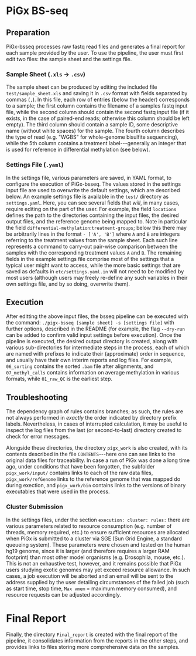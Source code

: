 

# PiGx BS-seq

## Preparation
PiGx-bsseq processes raw fastq read files and generates a final report for each sample provided by the user. To use the pipeline, the user must first edit two files: the sample sheet and the settings file. 

### Sample Sheet (`.xls` -> `.csv`)
The sample sheet can be produced by editing the included file `test/sample_sheet.xls` and saving it in `.csv` format with fields separated by commas (`,`). In this file, each row of entries (below the header) corresponds to a sample; the first column contains the filename of a samples fastq input file, while the second column should contain the second fastq input file (if it exists, in the case of paired-end reads; otherwise this column should be left empty). The third column should contain a sample ID, some descriptive name (without white spaces) for the sample. The fourth column describes the type of read (e.g. "WGBS" for whole-genome bisulfite sequencing), while the 5th column contains a treatment label---generally an integer that is used for reference in differential methylation (see below). 

### Settings File (`.yaml`)
In the settings file, various parameters are saved, in YAML format, to configure the execution of PiGx-bsseq. The values stored in the settings input file are used to overwrite the default settings, which are described below. An example settings file is available in the `test/` directory as `settings.yaml`. Here, you can see several fields that _will_, in many cases, require editing on the part of the user. For example, the field `locations` defines the path to the directories containing the input files, the desired output files, and the reference genome being mapped to. Note in particular the field `differential-methylation`:`treatment-groups`; below this there may be arbitrarily lines in the format 
`- ['A', 'B']`
where `A` and `B` are integers referring to the treatment values from the sample sheet. Each such line represents a command to carry-out pair-wise comparison between the samples with the corresponding treatment values `A` and `B`. The remaining fields in the example settings file comprise most of the settings that a typical user might want to access, while the more basic settings that are saved as defaults in `etc/settings.yaml.in` will not need to be modified by most users (although users may freely re-define any such variables in their own settings file, and by so doing, overwrite them).

## Execution

After editting the above input files, the bsseq pipeline can be executed with the command:
`./pigx-bsseq [sample sheet] -s [settings file]`
with further options, described in the README (for example, the flag `--dry-run` can be added to confirm valid input settings before execution).
Once the pipeline is executed, the desired output directory is created, along with various sub-directories for intermediate steps in the process, each of which are named with prefixes to indicate their (approximate) order in sequence, and usually have their own interim reports and log files. For example, `06_sorting` contains the sorted `.bam` file after alignments, and `07_methyl_calls` contains information on average methylation in various formats, while `01_raw_QC` is the earliest step. 

## Troubleshooting

The dependency graph of rules contains branches; as such, the rules are not always performed in _exactly_ the order indicated by directory prefix labels. Nevertheless, in cases of interrupted calculation, it may be useful to inspect the log files from the last (or second-to-last) directory created to check for error messages. 

Alongside these directories, the directory `pigx_work` is also created, with its contents described in the file `CONTENTS`---here one can see links to the original data files for traceability. In case a run of PiGx was done a long time ago, under conditions that have been forgotten, the subfolder `pigx_work/input/` contains links to each of the raw data files, `pigx_work/refGenome` links to the reference genome that was mapped do during exection, and `pigx_work/bin` contains links to the versions of binary executables that were used in the process.

### Cluster Submission

In the settings files, under the section `execution: cluster: rules:` there are various parameters related to resource consumption (e.g. number of threads, memory required, etc.) to ensure sufficient resources are allocated when PiGx is submitted to a cluster via SGE (Sun Grid Engine, a standard queueing system). These parameters were chosen and tested on the human hg19 genome, since it is larger (and therefore requires a larger RAM footprint) than most other model organisms (e.g. Drosophila, mouse, etc.). 
This is not an exhaustive test, however, and it remains possible that PiGx users studying exotic genomes may yet exceed resource allowance. In such cases, a job execution will be aborted and an email will be sent to the address supplied by the user detailing circumstances of the failed job (such as start time, stop time, `Max vmem` = maximum memory consumed), and resource requests can be adjusted accordingly. 

# Final Report

Finally, the directory `Final_report` is created with the final report of the pipeline, it consolidates information from the reports in the other steps, and provides links to files storing more comprehensive data on the samples.

